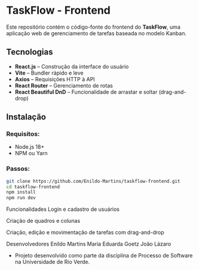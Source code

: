# TaskFlow - Frontend

Este repositório contém o código-fonte do frontend do **TaskFlow**, uma aplicação web de gerenciamento de tarefas baseada no modelo Kanban.

## Tecnologias

- **React.js** – Construção da interface do usuário
- **Vite** – Bundler rápido e leve
- **Axios** – Requisições HTTP à API
- **React Router** – Gerenciamento de rotas
- **React Beautiful DnD** – Funcionalidade de arrastar e soltar (drag-and-drop)

## Instalação

### Requisitos:
- Node.js 18+
- NPM ou Yarn

### Passos:
```bash
git clone https://github.com/Enildo-Martins/taskflow-frontend.git
cd taskflow-frontend
npm install
npm run dev
```

Funcionalidades
Login e cadastro de usuários

Criação de quadros e colunas

Criação, edição e movimentação de tarefas com drag-and-drop

Desenvolvedores
Enildo Martins
Maria Eduarda Goetz
João Lázaro

- Projeto desenvolvido como parte da disciplina de Processo de Software na Universidade de Rio Verde.
